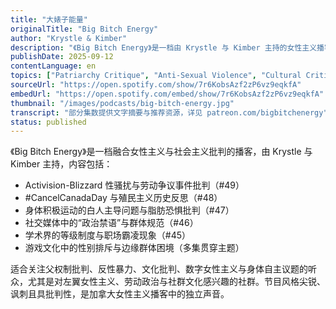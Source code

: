 ```yaml
---
title: "大婊子能量"
originalTitle: "Big Bitch Energy"
author: "Krystle & Kimber"
description: "《Big Bitch Energy》是一档由 Krystle 与 Kimber 主持的女性主义播客，以社会主义倾向与批判性幽默探讨性别、劳动与文化议题。节目内容涵盖科技行业性骚扰、殖民主义批判、身体政治、学术父权、社交媒体规范与游戏文化中的性别排斥，风格尖锐、讽刺且具左翼批判性，是加拿大语境下的女性主义声音之一。"
publishDate: 2025-09-12
contentLanguage: en
topics: ["Patriarchy Critique", "Anti-Sexual Violence", "Cultural Critique", "Digital Feminism", "Bodily Autonomy"]
sourceUrl: "https://open.spotify.com/show/7r6KobsAzf2zP6vz9eqkfA"
embedUrl: "https://open.spotify.com/embed/show/7r6KobsAzf2zP6vz9eqkfA"
thumbnail: "/images/podcasts/big-bitch-energy.jpg"
transcript: "部分集数提供文字摘要与推荐资源，详见 patreon.com/bigbitchenergy"
status: published
---
```


《Big Bitch Energy》是一档融合女性主义与社会主义批判的播客，由 Krystle 与 Kimber 主持，内容包括：

- Activision-Blizzard 性骚扰与劳动争议事件批判（#49）
- #CancelCanadaDay 与殖民主义历史反思（#48）
- 身体积极运动的白人主导问题与脂肪恐惧批判（#47）
- 社交媒体中的“政治禁语”与群体规范（#46）
- 学术界的等级制度与职场霸凌现象（#45）
- 游戏文化中的性别排斥与边缘群体困境（多集贯穿主题）

适合关注父权制批判、反性暴力、文化批判、数字女性主义与身体自主议题的听众，尤其是对左翼女性主义、劳动政治与社群文化感兴趣的社群。节目风格尖锐、讽刺且具批判性，是加拿大女性主义播客中的独立声音。
